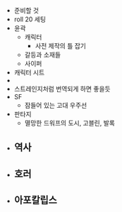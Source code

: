 - 준비할 것
- roll 20 세팅
- 윤곽
	- 캐릭터
		- 사전 제작의 틀 잡기
	- 갈등과 소재들
	- 사이퍼
- 캐릭터 시트
-
- 스트레인지처럼 번역되게 하면 좋을듯
- SF
	- 잠들어 있는 고대 우주선
- 판타지
	- 멸망한 드워프의 도시, 고블린, 발록
- 역사
	-
- 호러
	-
- 아포칼립스
	-